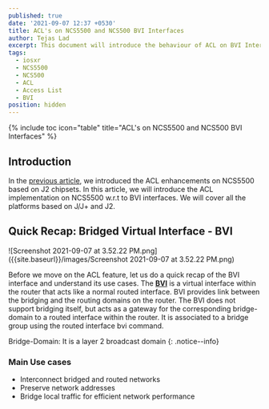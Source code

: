 ```yaml
---
published: true
date: '2021-09-07 12:37 +0530'
title: ACL's on NCS5500 and NCS500 BVI Interfaces
author: Tejas Lad
excerpt: This document will introduce the behaviour of ACL on BVI Interfaces
tags:
  - iosxr
  - NCS5500
  - NCS500
  - ACL
  - Access List
  - BVI
position: hidden
---
```

{% include toc icon="table" title="ACL's on NCS5500 and NCS500 BVI Interfaces" %} 

## Introduction

In the [previous article](https://xrdocs.io/ncs5500/tutorials/access-list-enhancements-on-ncs5500-j2-based-platforms/), we introduced the ACL enhancements on NCS5500 based on J2 chipsets. In this article, we will introduce the ACL implementation on NCS5500 w.r.t to BVI interfaces. We will cover all the platforms based on J/J+ and J2. 

## Quick Recap: Bridged Virtual Interface - BVI 

![Screenshot 2021-09-07 at 3.52.22 PM.png]({{site.baseurl}}/images/Screenshot 2021-09-07 at 3.52.22 PM.png)

Before we move on the ACL feature, let us do a quick recap of the BVI interface and understand its use cases. The [**BVI**](https://www.cisco.com/c/en/us/td/docs/iosxr/ncs5500/interfaces/71x/configuration/guide/b-interfaces-hardware-component-cg-ncs5500-71x/m-adhoc-fretta-irb-unicast.html) is a virtual interface within the router that acts like a normal routed interface. BVI provides link between the bridging and the routing domains on the router. The BVI does not support bridging itself, but acts as a gateway for the corresponding bridge-domain to a routed interface within the router.
It is associated to a bridge group using the routed interface bvi command. 

Bridge-Domain: It is a layer 2 broadcast domain
{: .notice--info}

### Main Use cases

  - Interconnect bridged and routed networks
  - Preserve network addresses
  - Bridge local traffic for efficient network performance
  
  


